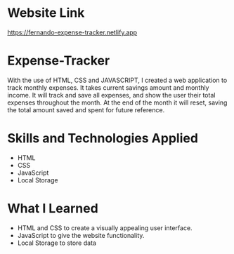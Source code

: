 # Website Link
https://fernando-expense-tracker.netlify.app 

# Expense-Tracker

With the use of HTML, CSS and JAVASCRIPT, I created a web application to track monthly expenses. It takes current savings amount and monthly income. It will track and save all expenses, and show the user their total expenses throughout the month. At the end of the month it will reset, saving the total amount saved and spent for future reference.

# Skills and Technologies Applied

- HTML
- CSS
- JavaScript
- Local Storage

# What I Learned

- HTML and CSS to create a visually appealing user interface.
- JavaScript to give the website functionality.
- Local Storage to store data
